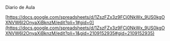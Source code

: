 Diario de Aula

[https://docs.google.com/spreadsheets/d/1ZszFZx3z9FCj0NkWx_9US0kgOXNVW6I2OnyaXiBknzM/edit?pli=1#gid=0](https://docs.google.com/spreadsheets/d/1ZszFZx3z9FCj0NkWx_9US0kgOXNVW6I2OnyaXiBknzM/edit?pli=1&gid=2109152935#gid=2109152935)
